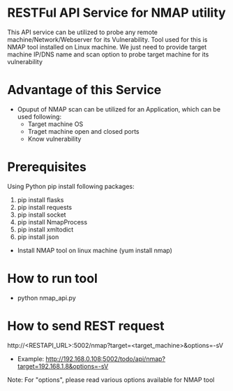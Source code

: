 RESTFul API Service for NMAP utility
====================================

This API service can be utilized to probe any remote machine/Network/Webserver for its Vulnerability.
Tool used for this is NMAP tool installed on Linux machine.
We just need to provide target machine IP/DNS name and scan option to probe target machine for its vulnerability


Advantage of this Service
============================
- Opuput of NMAP scan can be utilized for an Application, which can be used following:
	- Target machine OS
	- Traget machine open and closed ports
	- Know vulnerability

Prerequisites
================
Using Python pip install following packages:
1. pip install flasks
2. pip install requests
3. pip install socket
4. pip install NmapProcess
5. pip install xmltodict
6. pip install json

- Install NMAP tool on linux machine (yum install nmap)

How to run tool
=================
- python nmap_api.py


How to send REST request
=========================
http://<RESTAPI_URL>:5002/nmap?target=<target_machine>&options=-sV
- Example: http://192.168.0.108:5002/todo/api/nmap?target=192.168.1.8&options=-sV

Note: For "options", please read various options available for NMAP tool
